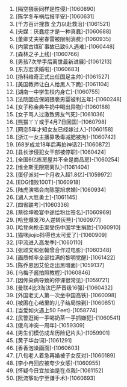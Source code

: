 
1. [隔空猥亵同样是性侵]-[1060890]
1. [陈学冬车祸后报平安]-[1060631]
1. [千方百计搜救 全力以赴救治]-[1061521]
1. [央媒：厌蠢症才是一种真蠢]-[1060688]
1. [董卿丈夫密春雷被限制消费]-[1060935]
1. [内蒙古煤矿事故已致6人遇难]-[1060448]
1. [森林之子上线]-[1060766]
1. [男孩7次举手后离世最新进展]-[1061213]
1. [东方宏求婚啦]-[1060683]
1. [扬科维奇正式出任国足主帅]-[1061527]
1. [美国教师让白人给黑人下跪]-[1061104]
1. [湖南一中学生校内身亡]-[1060755]
1. [法院回应保姆猥亵男婴被判五年]-[1060248]
1. [女子称金典牛奶中喝出异物]-[1060188]
1. [女子骂人过激致男友气死]-[1061036]
1. [熊猫丫丫或于4月7日回国]-[1060798]
1. [网恋5年才知女友已经嫁过人]-[1060158]
1. [浙江一女主播靠吸毒减肥被拘]-[1060742]
1. [68岁成龙18年后再拍神话2]-[1060872]
1. [县长涉侵犯女干部被停职]-[1060424]
1. [全国6亿栋房屋并不全是商品房]-[1060254]
1. [维金斯无限期离队]-[1061404]
1. [蛋仔派对一个月收入超1.8亿]-[1059972]
1. [EDG惜败100T]-[1060918]
1. [陆虎演唱会向陈曌旭求婚]-[1060934]
1. [湖人大胜勇士]-[1061145]
1. [四省联考]-[1060336]
1. [蔡徐坤晚宴中途给粉丝签名]-[1060969]
1. [哈登爆发76人逆转灰熊]-[1060977]
1. [哈登向枪击案受伤中国学生捐款]-[1060910]
1. [猫咪jiojio抖得也太可爱了]-[1060909]
1. [甲流进入高发季]-[1060110]
1. [张颂文和张翰曾合作过电影]-[1060348]
1. [画质帧率全部拉满的黎明觉醒]-[1061422]
1. [陈乔恩因艾伦走出黑暗面]-[1059137]
1. [乌梅子酱拍照教程]-[1060846]
1. [因传染病导致的停课很常见]-[1059721]
1. [曼联4比3淘汰巴萨晋级16强]-[1060432]
1. [外国老丈人第一次坐中国高铁]-[1060098]
1. [被困在心绪里的儿子结局惊到]-[1060851]
1. [当爱如火遇上50 Feet]-[1058774]
1. [民警逛街一手喝奶茶一手抓嫌犯]-[1060541]
1. [俄乌冲突一周年]-[1059309]
1. [男生们模仿成龙历险记片头]-[1059901]
1. [黄子华台词]-[1061291]
1. [香香泡澡画面]-[1060603]
1. [八旬老人着急再婚被子女反对]-[1060189]
1. [李小冉回应被夸少女感]-[1060955]
1. [怀疑今日宜加油是在点我]-[1061152]
1. [阮流筝劝宁至谦手术]-[1060693]